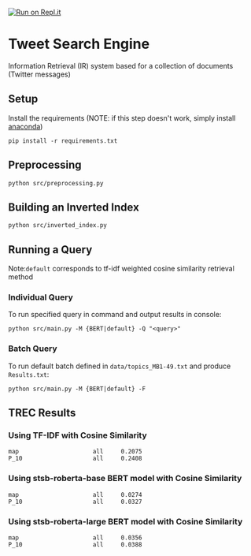 [![Run on Repl.it](https://repl.it/badge/github/Youssef-Mak/blog-ir-system)](https://repl.it/@YoussefMak1/blog-ir-system)
# Tweet Search Engine

Information Retrieval (IR) system based for a collection of documents (Twitter messages)

## Setup 
Install the requirements (NOTE: if this step doesn't work, simply install [anaconda](https://docs.anaconda.com/anaconda/install/))
```
pip install -r requirements.txt
```

## Preprocessing
```
python src/preprocessing.py
```

## Building an Inverted Index 
```
python src/inverted_index.py
```

## Running a Query

Note:`default` corresponds to tf-idf weighted cosine similarity retrieval method

### Individual Query
To run specified query in command and output results in console:
```
python src/main.py -M {BERT|default} -Q "<query>" 
```

### Batch Query
To run default batch defined in `data/topics_MB1-49.txt` and produce `Results.txt`:
```
python src/main.py -M {BERT|default} -F 
```

## TREC Results

### Using TF-IDF with Cosine Similarity
```
map                     all     0.2075
P_10                    all     0.2408
```

### Using stsb-roberta-base BERT model with Cosine Similarity
```
map                     all     0.0274
P_10                    all     0.0327
```

### Using stsb-roberta-large BERT model with Cosine Similarity
```
map                     all     0.0356
P_10                    all     0.0388
```

